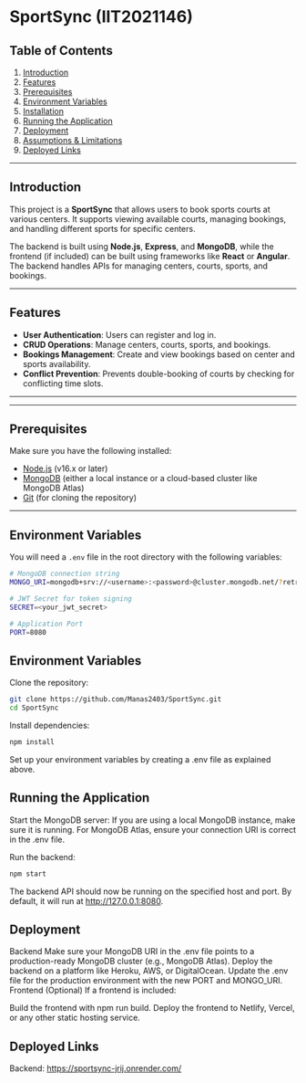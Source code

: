 # SportSync (IIT2021146)


## Table of Contents
1. [Introduction](#introduction)
2. [Features](#features)
3. [Prerequisites](#prerequisites)
4. [Environment Variables](#environment-variables)
5. [Installation](#installation)
6. [Running the Application](#running-the-application)
7. [Deployment](#deployment)
8. [Assumptions & Limitations](#assumptions--limitations)
9. [Deployed Links](#deployed-links)

---

## Introduction
This project is a **SportSync** that allows users to book sports courts at various centers. It supports viewing available courts, managing bookings, and handling different sports for specific centers.

The backend is built using **Node.js**, **Express**, and **MongoDB**, while the frontend (if included) can be built using frameworks like **React** or **Angular**. The backend handles APIs for managing centers, courts, sports, and bookings.

---

## Features
- **User Authentication**: Users can register and log in.
- **CRUD Operations**: Manage centers, courts, sports, and bookings.
- **Bookings Management**: Create and view bookings based on center and sports availability.
- **Conflict Prevention**: Prevents double-booking of courts by checking for conflicting time slots.

---

---

## Prerequisites
Make sure you have the following installed:
- [Node.js](https://nodejs.org/) (v16.x or later)
- [MongoDB](https://www.mongodb.com/) (either a local instance or a cloud-based cluster like MongoDB Atlas)
- [Git](https://git-scm.com/) (for cloning the repository)

---

## Environment Variables
You will need a `.env` file in the root directory with the following variables:

```bash
# MongoDB connection string
MONGO_URI=mongodb+srv://<username>:<password>@cluster.mongodb.net/?retryWrites=true&w=majority

# JWT Secret for token signing
SECRET=<your_jwt_secret>

# Application Port
PORT=8080
```

## Environment Variables
Clone the repository:

```bash
git clone https://github.com/Manas2403/SportSync.git
cd SportSync
```
Install dependencies:

```bash
npm install
```
Set up your environment variables by creating a .env file as explained above.



## Running the Application
Start the MongoDB server: If you are using a local MongoDB instance, make sure it is running. For MongoDB Atlas, ensure your connection URI is correct in the .env file.

Run the backend:

```bash
npm start
```
The backend API should now be running on the specified host and port. By default, it will run at http://127.0.0.1:8080.



## Deployment
Backend
Make sure your MongoDB URI in the .env file points to a production-ready MongoDB cluster (e.g., MongoDB Atlas).
Deploy the backend on a platform like Heroku, AWS, or DigitalOcean.
Update the .env file for the production environment with the new PORT and MONGO_URI.
Frontend (Optional)
If a frontend is included:

Build the frontend with npm run build.
Deploy the frontend to Netlify, Vercel, or any other static hosting service.




## Deployed Links
Backend: https://sportsync-jrij.onrender.com/
